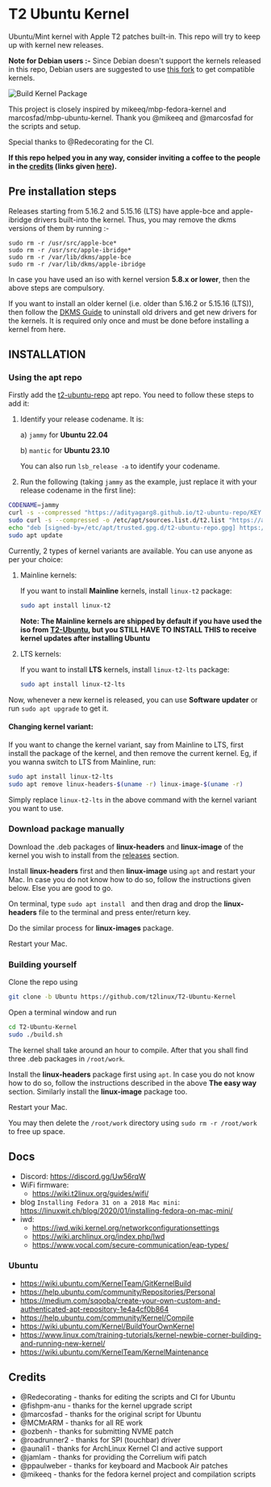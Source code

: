 # T2 Ubuntu Kernel

Ubuntu/Mint kernel with Apple T2 patches built-in. This repo will try to keep up with kernel new releases.

**Note for Debian users :-** Since Debian doesn't support the kernels released in this repo, Debian users are suggested to use [this fork](https://github.com/andersfugmann/T2-Debian-Kernel) to get compatible kernels.

![Build Kernel Package](https://github.com/t2linux/T2-Ubuntu-Kernel/actions/workflows/build.yml/badge.svg?branch=Ubuntu)

This project is closely inspired by mikeeq/mbp-fedora-kernel and marcosfad/mbp-ubuntu-kernel. Thank you @mikeeq and @marcosfad for the scripts and setup.

Special thanks to @Redecorating for the CI.

**If this repo helped you in any way, consider inviting a coffee to the people in the [credits](https://github.com/t2linux/T2-Ubuntu-Kernel#credits) (links given [here](https://wiki.t2linux.org/contribute/)).**

## Pre installation steps

Releases starting from 5.16.2 and 5.15.16 (LTS) have apple-bce and apple-ibridge drivers built-into the kernel. Thus, you may remove the dkms versions of them by running :-

```
sudo rm -r /usr/src/apple-bce*
sudo rm -r /usr/src/apple-ibridge*
sudo rm -r /var/lib/dkms/apple-bce
sudo rm -r /var/lib/dkms/apple-ibridge
```

In case you have used an iso with kernel version **5.8.x or lower**, then the above steps are compulsory.

If you want to install an older kernel (i.e. older than 5.16.2 or 5.15.16 (LTS)), then follow the [DKMS Guide](http://wiki.t2linux.org/guides/dkms/) to uninstall old drivers and get new drivers for the kernels. It is required only once and must be done before installing a kernel from here.

## INSTALLATION

### Using the apt repo

Firstly add the [t2-ubuntu-repo](https://adityagarg8.github.io/t2-ubuntu-repo/) apt repo. You need to follow these steps to add it:

1. Identify your release codename. It is: 
  
    a) `jammy` for **Ubuntu 22.04**

    b) `mantic` for **Ubuntu 23.10**

    You can also run `lsb_release -a` to identify your codename.

2. Run the following (taking `jammy` as the example, just replace it with your release codename in the first line):

```bash
CODENAME=jammy
curl -s --compressed "https://adityagarg8.github.io/t2-ubuntu-repo/KEY.gpg" | gpg --dearmor | sudo tee /etc/apt/trusted.gpg.d/t2-ubuntu-repo.gpg >/dev/null
sudo curl -s --compressed -o /etc/apt/sources.list.d/t2.list "https://adityagarg8.github.io/t2-ubuntu-repo/t2.list"
echo "deb [signed-by=/etc/apt/trusted.gpg.d/t2-ubuntu-repo.gpg] https://github.com/AdityaGarg8/t2-ubuntu-repo/releases/download/${CODENAME} ./" | sudo tee -a /etc/apt/sources.list.d/t2.list
sudo apt update
```

Currently, 2 types of kernel variants are available. You can use anyone as per your choice:

1. Mainline kernels:

    If you want to install **Mainline** kernels, install `linux-t2` package:

    ```bash
    sudo apt install linux-t2
    ```

    **Note: The Mainline kernels are shipped by default if you have used the iso from [T2-Ubuntu](https://github.com/t2linux/T2-Ubuntu), but you STILL HAVE TO INSTALL THIS to receive kernel updates after installing Ubuntu**

2. LTS kernels:

    If you want to install **LTS** kernels, install `linux-t2-lts` package:

    ```bash
    sudo apt install linux-t2-lts
    ```

Now, whenever a new kernel is released, you can use **Software updater** or run `sudo apt upgrade` to get it.

#### Changing kernel variant:

If you want to change the kernel variant, say from Mainline to LTS, first install the package of the kernel, and then remove the current kernel. Eg, if you wanna switch to LTS from Mainline, run:

```bash
sudo apt install linux-t2-lts
sudo apt remove linux-headers-$(uname -r) linux-image-$(uname -r)
```

Simply replace `linux-t2-lts` in the above command with the kernel variant you want to use.

### Download package manually

Download the .deb packages of **linux-headers** and **linux-image** of the kernel you wish to install from the [releases](https://github.com/t2linux/T2-Ubuntu-Kernel/releases) section.

Install **linux-headers** first and then **linux-image** using `apt` and restart your Mac. In case you do not know how to do so, follow the instructions given below. Else you are good to go.

On terminal, type `sudo apt install ` and then drag and drop the **linux-headers** file to the terminal and press enter/return key.

Do the similar process for **linux-images** package.

Restart your Mac.

### Building yourself

Clone the repo using
```bash
git clone -b Ubuntu https://github.com/t2linux/T2-Ubuntu-Kernel
```

Open a terminal window and run

```bash
cd T2-Ubuntu-Kernel
sudo ./build.sh
```

The kernel shall take around an hour to compile. After that you shall find three .deb packages in `/root/work`.

Install the **linux-headers** package first using `apt`. In case you do not know how to do so, follow the instructions described in the above **The easy way** section. Similarly install the **linux-image** package too.

Restart your Mac.

You may then delete the `/root/work` directory using `sudo rm -r /root/work` to free up space.

## Docs

- Discord: <https://discord.gg/Uw56rqW>
- WiFi firmware:
  - <https://wiki.t2linux.org/guides/wifi/>
- blog `Installing Fedora 31 on a 2018 Mac mini`: <https://linuxwit.ch/blog/2020/01/installing-fedora-on-mac-mini/>
- iwd:
  - <https://iwd.wiki.kernel.org/networkconfigurationsettings>
  - <https://wiki.archlinux.org/index.php/Iwd>
  - <https://www.vocal.com/secure-communication/eap-types/>

### Ubuntu

- <https://wiki.ubuntu.com/KernelTeam/GitKernelBuild>
- <https://help.ubuntu.com/community/Repositories/Personal>
- <https://medium.com/sqooba/create-your-own-custom-and-authenticated-apt-repository-1e4a4cf0b864>
- <https://help.ubuntu.com/community/Kernel/Compile>
- <https://wiki.ubuntu.com/Kernel/BuildYourOwnKernel>
- <https://www.linux.com/training-tutorials/kernel-newbie-corner-building-and-running-new-kernel/>
- <https://wiki.ubuntu.com/KernelTeam/KernelMaintenance>

## Credits

- @Redecorating - thanks for editing the scripts and CI for Ubuntu
- @fishpm-anu - thanks for the kernel upgrade script
- @marcosfad - thanks for the original script for Ubuntu
- @MCMrARM - thanks for all RE work
- @ozbenh - thanks for submitting NVME patch
- @roadrunner2 - thanks for SPI (touchbar) driver
- @aunali1 - thanks for ArchLinux Kernel CI and active support
- @jamlam - thanks for providing the Correlium wifi patch
- @ppaulweber - thanks for keyboard and Macbook Air patches
- @mikeeq - thanks for the fedora kernel project and compilation scripts
